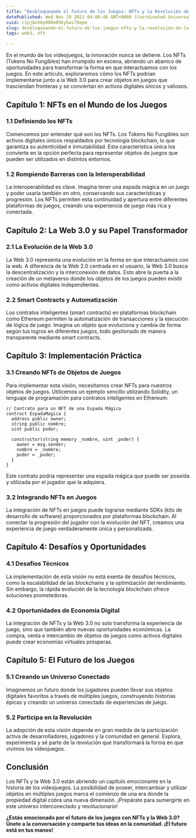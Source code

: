 ```yaml
---
title: "Desbloqueando el Futuro de los Juegos: NFTs y la Revolución de la Web 3.0"
datePublished: Wed Nov 29 2023 04:00:40 GMT+0000 (Coordinated Universal Time)
cuid: clpj8oh6p000e09kyhws79apm
slug: desbloqueando-el-futuro-de-los-juegos-nfts-y-la-revolucion-de-la-web-30
tags: web3, nft

---
```


En el mundo de los videojuegos, la innovación nunca se detiene. Los NFTs (Tokens No Fungibles) han irrumpido en escena, abriendo un abanico de oportunidades para transformar la forma en que interactuamos con los juegos. En este artículo, exploraremos cómo los NFTs podrían implementarse junto a la Web 3.0 para crear objetos en juegos que trasciendan fronteras y se conviertan en activos digitales únicos y valiosos.

## Capítulo 1: NFTs en el Mundo de los Juegos

### 1.1 Definiendo los NFTs

Comencemos por entender qué son los NFTs. Los Tokens No Fungibles son activos digitales únicos respaldados por tecnología blockchain, lo que garantiza su autenticidad e inmutabilidad. Esta característica única los convierte en la opción perfecta para representar objetos de juegos que pueden ser utilizados en distintos entornos.

### 1.2 Rompiendo Barreras con la Interoperabilidad

La interoperabilidad es clave. Imagina tener una espada mágica en un juego y poder usarla también en otro, conservando sus características y progresión. Los NFTs permiten esta continuidad y apertura entre diferentes plataformas de juegos, creando una experiencia de juego más rica y conectada.

## Capítulo 2: La Web 3.0 y su Papel Transformador

### 2.1 La Evolución de la Web 3.0

La Web 3.0 representa una evolución en la forma en que interactuamos con la web. A diferencia de la Web 2.0 centrada en el usuario, la Web 3.0 busca la descentralización y la interconexión de datos. Esto abre la puerta a la creación de un metaverso donde los objetos de los juegos pueden existir como activos digitales independientes.

### 2.2 Smart Contracts y Automatización

Los contratos inteligentes (smart contracts) en plataformas blockchain como Ethereum permiten la automatización de transacciones y la ejecución de lógica de juego. Imagina un objeto que evoluciona y cambia de forma según tus logros en diferentes juegos, todo gestionado de manera transparente mediante smart contracts.

## Capítulo 3: Implementación Práctica

### 3.1 Creando NFTs de Objetos de Juegos

Para implementar esta visión, necesitamos crear NFTs para nuestros objetos de juegos. Utilicemos un ejemplo sencillo utilizando Solidity, un lenguaje de programación para contratos inteligentes en Ethereum:

```solidity
// Contrato para un NFT de una Espada Mágica
contract EspadaMagica {
  address public owner;
  string public nombre;
  uint public poder;

  constructor(string memory _nombre, uint _poder) {
    owner = msg.sender;
    nombre = _nombre;
    poder = _poder;
  }
}
```

Este contrato podría representar una espada mágica que puede ser poseída y utilizada por el jugador que la adquiera.

### 3.2 Integrando NFTs en Juegos

La integración de NFTs en juegos puede lograrse mediante SDKs (kits de desarrollo de software) proporcionados por plataformas blockchain. Al conectar la progresión del jugador con la evolución del NFT, creamos una experiencia de juego verdaderamente única y personalizada.

## Capítulo 4: Desafíos y Oportunidades

### 4.1 Desafíos Técnicos

La implementación de esta visión no está exenta de desafíos técnicos, como la escalabilidad de las blockchains y la optimización del rendimiento. Sin embargo, la rápida evolución de la tecnología blockchain ofrece soluciones prometedoras.

### 4.2 Oportunidades de Economía Digital

La integración de NFTs y la Web 3.0 no solo transforma la experiencia de juego, sino que también abre nuevas oportunidades económicas. La compra, venta e intercambio de objetos de juegos como activos digitales puede crear economías virtuales prósperas.

## Capítulo 5: El Futuro de los Juegos

### 5.1 Creando un Universo Conectado

Imaginemos un futuro donde los jugadores pueden llevar sus objetos digitales favoritos a través de múltiples juegos, construyendo historias épicas y creando un universo conectado de experiencias de juego.

### 5.2 Participa en la Revolución

La adopción de esta visión depende en gran medida de la participación activa de desarrolladores, jugadores y la comunidad en general. Explora, experimenta y sé parte de la revolución que transformará la forma en que vivimos los videojuegos.

## Conclusión

Los NFTs y la Web 3.0 están abriendo un capítulo emocionante en la historia de los videojuegos. La posibilidad de poseer, intercambiar y utilizar objetos en múltiples juegos marca el comienzo de una era donde la propiedad digital cobra una nueva dimensión. ¡Prepárate para sumergirte en este universo interconectado y revolucionario!

**¿Estás emocionado por el futuro de los juegos con NFTs y la Web 3.0? Únete a la conversación y comparte tus ideas en la comunidad. ¡El futuro está en tus manos!**